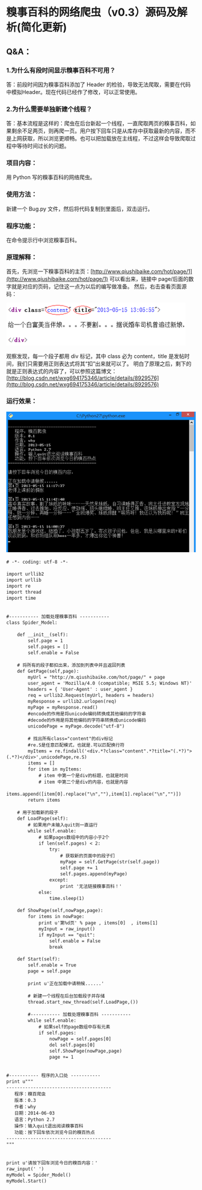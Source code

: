 # 糗事百科的网络爬虫（v0.3）源码及解析(简化更新)

## Q&A：

### 1.为什么有段时间显示糗事百科不可用？

答：前段时间因为糗事百科添加了 Header 的检验，导致无法爬取，需要在代码中模拟Header。现在代码已经作了修改，可以正常使用。

### 2.为什么需要单独新建个线程？

答：基本流程是这样的：爬虫在后台新起一个线程，一直爬取两页的糗事百科，如果剩余不足两页，则再爬一页。用户按下回车只是从库存中获取最新的内容，而不是上网获取，所以浏览更顺畅。也可以把加载放在主线程，不过这样会导致爬取过程中等待时间过长的问题。


### 项目内容：

用 Python 写的糗事百科的网络爬虫。

### 使用方法：

新建一个 Bug.py 文件，然后将代码复制到里面后，双击运行。

### 程序功能：

在命令提示行中浏览糗事百科。

### 原理解释：

首先，先浏览一下糗事百科的主页：[http://www.qiushibaike.com/hot/page/1](http://www.qiushibaike.com/hot/page/1)
可以看出来，链接中 page/后面的数字就是对应的页码，记住这一点为以后的编写做准备。
然后，右击查看页面源码：

![](images/9.png)

观察发现，每一个段子都用 div 标记，其中 class 必为 content，title 是发帖时间，我们只需要用正则表达式将其“扣”出来就可以了。
明白了原理之后，剩下的就是正则表达式的内容了，可以参照这篇博文：
[http://blog.csdn.net/wxg694175346/article/details/8929576](http://blog.csdn.net/wxg694175346/article/details/8929576)

### 运行效果：

![](images/10.png)

```
# -*- coding: utf-8 -*-    
     
import urllib2    
import urllib    
import re    
import thread    
import time    
  
    
#----------- 加载处理糗事百科 -----------    
class Spider_Model:    
        
    def __init__(self):    
        self.page = 1    
        self.pages = []    
        self.enable = False    
    
    # 将所有的段子都扣出来，添加到列表中并且返回列表    
    def GetPage(self,page):    
        myUrl = "http://m.qiushibaike.com/hot/page/" + page    
        user_agent = 'Mozilla/4.0 (compatible; MSIE 5.5; Windows NT)'   
        headers = { 'User-Agent' : user_agent }   
        req = urllib2.Request(myUrl, headers = headers)   
        myResponse = urllib2.urlopen(req)  
        myPage = myResponse.read()    
        #encode的作用是将unicode编码转换成其他编码的字符串    
        #decode的作用是将其他编码的字符串转换成unicode编码    
        unicodePage = myPage.decode("utf-8")    
    
        # 找出所有class="content"的div标记    
        #re.S是任意匹配模式，也就是.可以匹配换行符    
        myItems = re.findall('<div.*?class="content".*?title="(.*?)">(.*?)</div>',unicodePage,re.S)    
        items = []    
        for item in myItems:    
            # item 中第一个是div的标题，也就是时间    
            # item 中第二个是div的内容，也就是内容    
            items.append([item[0].replace("\n",""),item[1].replace("\n","")])    
        return items    
    
    # 用于加载新的段子    
    def LoadPage(self):    
        # 如果用户未输入quit则一直运行    
        while self.enable:    
            # 如果pages数组中的内容小于2个    
            if len(self.pages) < 2:    
                try:    
                    # 获取新的页面中的段子们    
                    myPage = self.GetPage(str(self.page))    
                    self.page += 1    
                    self.pages.append(myPage)    
                except:    
                    print '无法链接糗事百科！'    
            else:    
                time.sleep(1)    
            
    def ShowPage(self,nowPage,page):    
        for items in nowPage:    
            print u'第%d页' % page , items[0]  , items[1]    
            myInput = raw_input()    
            if myInput == "quit":    
                self.enable = False    
                break    
            
    def Start(self):    
        self.enable = True    
        page = self.page    
    
        print u'正在加载中请稍候......'    
            
        # 新建一个线程在后台加载段子并存储    
        thread.start_new_thread(self.LoadPage,())    
            
        #----------- 加载处理糗事百科 -----------    
        while self.enable:    
            # 如果self的page数组中存有元素    
            if self.pages:    
                nowPage = self.pages[0]    
                del self.pages[0]    
                self.ShowPage(nowPage,page)    
                page += 1    
    
    
#----------- 程序的入口处 -----------    
print u"""  
---------------------------------------  
   程序：糗百爬虫  
   版本：0.3  
   作者：why  
   日期：2014-06-03  
   语言：Python 2.7  
   操作：输入quit退出阅读糗事百科  
   功能：按下回车依次浏览今日的糗百热点  
---------------------------------------  
"""  
    
    
print u'请按下回车浏览今日的糗百内容：'    
raw_input(' ')    
myModel = Spider_Model()    
myModel.Start()    
```